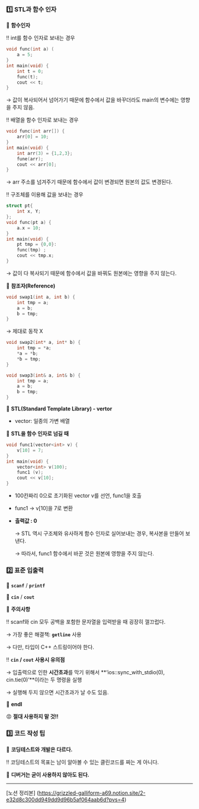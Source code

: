 ### 1️⃣ STL과 함수 인자

📌 **함수인자**

‼️ int를 함수 인자로 보내는 경우

```cpp
void func(int a) (
	a = 5;
}
int main(void) {
	int t = 0;
	func(t);
	cout << t;
}
```

→ 값이 복사되어서 넘어가기 때문에 함수에서 값을 바꾸더라도 main의 변수에는 영향을 주지 않음.

‼️ 배열을 함수 인자로 보내는 경우

```cpp
void func(int arr[]) {
	arr[0] = 10;
}
int main(void) {
	int arr(3) = {1,2,3};
	fune(arr);
	cout << arr[0];
}
```

→ arr 주소를 넘겨주기 때문에 함수에서 값이 변경되면 원본의 값도 변경된다.

‼️ 구조체를 이용해 값을 보내는 경우

```cpp
struct pt{
	int x, Y;
};
void func(pt a) {
	a.x = 10;
}
int main(void) {
	pt tmp = {0,0}:
	func(tmp) ;
	cout << tmp.x;
}
```

→ 값이 다 복사되기 때문에 함수에서 값을 바꿔도 원본에는 영향을 주지 않는다.

📌 **참조자(Reference)**

```cpp
void swap1(int a, int b) {
	int tmp = a;
	a = b;
	b = tmp;
}
```

→ 제대로 동작 X

```cpp
void swap2(int* a, int* b) {
	int tmp = *a;
	*a = *b;
	*b = tmp;
}
```

```cpp
void swap3(int& a, int& b) {
	int tmp = a;
	a = b;
	b = tmp;
}
```

📌 **STL(Standard Template Library) - vertor**

- vector: 일종의 가변 배열

📌 **STL을 함수 인자로 넘길 때**

```cpp
void func1(vector<int> v) {
	v[10] = 7;
}
int main(void) {
	vector<int> v(100);
	func1 (v);
	cout << v[10];
}
```

- 100칸짜리 0으로 초기화된 vector v를 선언, func1을 호출
- func1 → v[10]을 7로 변환
- **출력값 : 0**
    
    → STL 역시 구조체와 유사하게 함수 인자로 실어보내는 경우, 복사본을 만들어 보낸다.
    
    → 따라서, func1 함수에서 바꾼 것은 원본에 영향을 주지 않는다.
    

### 2️⃣ 표준 입출력

📌 **`scanf`** / **`printf`**

📌 **`cin`** / **`cout`**

📌 **주의사항**

‼️ scanf와 cin 모두 공백을 포함한 문자열을 입력받을 때 굉장히 껄끄럽다.

→ 가장 좋은 해결책: **`getline`** 사용

→ 다만, 타입이 C++ 스트링이어야 한다.

‼️ **`cin` / `cout` 사용시 유의점**

→ 입출력으로 인한 **시간초과**를 막기 위해서 **‘ios::sync_with_stdio(0), cin.tie(0)’**이라는 두 명령을 실행

→ 실행해 두지 않으면 시간초과가 날 수도 있음.

📌 **endl**

😡 **절대 사용하지 말 것!!**

### 3️⃣ 코드 작성 팁

📌 **코딩테스트와 개발은 다르다.**

‼️ 코딩테스트의 목표는 남이 알아볼 수 있는 클린코드를 짜는 게 아니다.

📌 **디버거는 굳이 사용하지 않아도 된다.**

---

[노션 정리본] (https://grizzled-galliform-a69.notion.site/2-e32d8c300dd949dd9d96b5af064aab6d?pvs=4)
